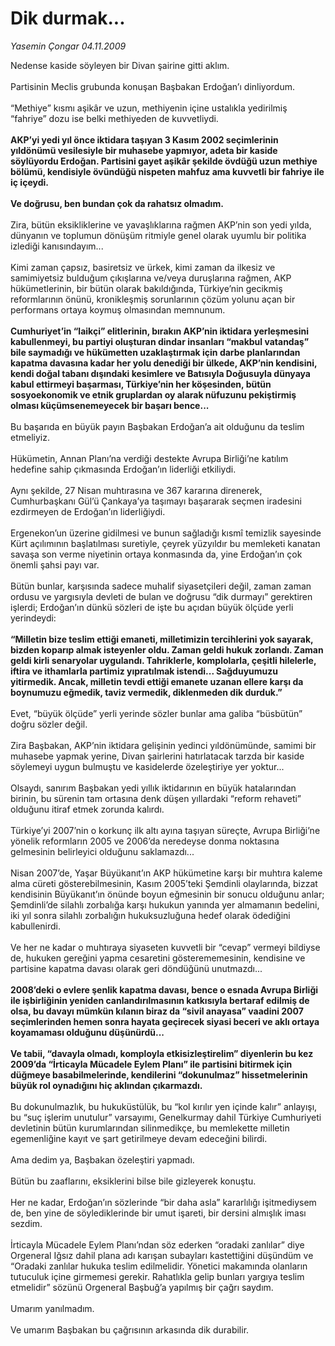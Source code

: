# Dik durmak...

*Yasemin Çongar 04.11.2009*

<div class="taraf_structure_2col_1zq">
<div class="margen_n">



 <p>Nedense kaside söyleyen bir Divan şairine gitti aklım. <br/><br/>Partisinin Meclis grubunda konuşan Başbakan Erdoğan’ı dinliyordum. <br/><br/>“Methiye” kısmı aşikâr ve uzun, methiyenin içine ustalıkla yedirilmiş “fahriye” dozu ise belki methiyeden de kuvvetliydi.<br/><br/><b>AKP’yi yedi yıl önce iktidara taşıyan 3 Kasım 2002 seçimlerinin yıldönümü vesilesiyle bir muhasebe yapmıyor, adeta bir kaside söylüyordu Erdoğan. Partisini gayet aşikâr şekilde övdüğü uzun methiye bölümü, kendisiyle övündüğü nispeten mahfuz ama kuvvetli bir fahriye ile iç içeydi. <br/><br/>Ve doğrusu, ben bundan çok da rahatsız olmadım.</b> <br/><br/>Zira, bütün eksikliklerine ve yavaşlıklarına rağmen AKP’nin son yedi yılda, dünyanın ve toplumun dönüşüm ritmiyle genel olarak uyumlu bir politika izlediği kanısındayım... <br/><br/>Kimi zaman çapsız, basiretsiz ve ürkek, kimi zaman da ilkesiz ve samimiyetsiz bulduğum çıkışlarına ve/veya duruşlarına rağmen, AKP hükümetlerinin, bir bütün olarak bakıldığında, Türkiye’nin gecikmiş reformlarının önünü, kronikleşmiş sorunlarının çözüm yolunu açan bir performans ortaya koymuş olmasından memnunum.<b> <br/><br/>Cumhuriyet’in “laikçi” elitlerinin, bırakın AKP’nin iktidara yerleşmesini kabullenmeyi, bu partiyi oluşturan dindar insanları “makbul vatandaş” bile saymadığı ve hükümetten uzaklaştırmak için darbe planlarından kapatma davasına kadar her yolu denediği bir ülkede, AKP’nin kendisini, kendi doğal tabanı dışındaki kesimlere ve Batısıyla Doğusuyla dünyaya kabul ettirmeyi başarması, Türkiye’nin her köşesinden, bütün sosyoekonomik ve etnik gruplardan oy alarak nüfuzunu pekiştirmiş olması küçümsenemeyecek bir başarı bence...</b> <br/><br/>Bu başarıda en büyük payın Başbakan Erdoğan’a ait olduğunu da teslim etmeliyiz. <br/><br/>Hükümetin, Annan Planı’na verdiği destekte Avrupa Birliği’ne katılım hedefine sahip çıkmasında Erdoğan’ın liderliği etkiliydi. <br/><br/>Aynı şekilde, 27 Nisan muhtırasına ve 367 kararına direnerek, Cumhurbaşkanı Gül’ü Çankaya’ya taşımayı başararak seçmen iradesini ezdirmeyen de Erdoğan’ın liderliğiydi. <br/><br/>Ergenekon’un üzerine gidilmesi ve bunun sağladığı kısmî temizlik sayesinde Kürt açılımının başlatılması suretiyle, çeyrek yüzyıldır bu memleketi kanatan savaşa son verme niyetinin ortaya konmasında da, yine Erdoğan’ın çok önemli şahsi payı var. <br/><br/>Bütün bunlar, karşısında sadece muhalif siyasetçileri değil, zaman zaman ordusu ve yargısıyla devleti de bulan ve doğrusu “dik durmayı” gerektiren işlerdi; Erdoğan’ın dünkü sözleri de işte bu açıdan büyük ölçüde yerli yerindeydi:<b> <br/><br/>“Milletin bize teslim ettiği emaneti, milletimizin tercihlerini yok sayarak, bizden koparıp almak isteyenler oldu. Zaman geldi hukuk zorlandı. Zaman geldi kirli senaryolar uygulandı. Tahriklerle, komplolarla, çeşitli hilelerle, iftira ve ithamlarla partimiz yıpratılmak istendi... Sağduyumuzu yitirmedik. Ancak, milletin tevdi ettiği emanete uzanan ellere karşı da boynumuzu eğmedik, taviz vermedik, diklenmeden dik durduk.”</b> <br/><br/>Evet, “büyük ölçüde” yerli yerinde sözler bunlar ama galiba “büsbütün” doğru sözler değil. <br/><br/>Zira Başbakan, AKP’nin iktidara gelişinin yedinci yıldönümünde, samimi bir muhasebe yapmak yerine, Divan şairlerini hatırlatacak tarzda bir kaside söylemeyi uygun bulmuştu ve kasidelerde özeleştiriye yer yoktur... <br/><br/>Olsaydı, sanırım Başbakan yedi yıllık iktidarının en büyük hatalarından birinin, bu sürenin tam ortasına denk düşen yıllardaki “reform rehaveti” olduğunu itiraf etmek zorunda kalırdı. <br/><br/>Türkiye’yi 2007’nin o korkunç ilk altı ayına taşıyan süreçte, Avrupa Birliği’ne yönelik reformların 2005 ve 2006’da neredeyse donma noktasına gelmesinin belirleyici olduğunu saklamazdı... <br/><br/>Nisan 2007’de, Yaşar Büyükanıt’ın AKP hükümetine karşı bir muhtıra kaleme alma cüreti gösterebilmesinin, Kasım 2005’teki Şemdinli olaylarında, bizzat kendisinin Büyükanıt’ın önünde boyun eğmesinin bir sonucu olduğunu anlar; Şemdinli’de silahlı zorbalığa karşı hukukun yanında yer almamanın bedelini, iki yıl sonra silahlı zorbalığın hukuksuzluğuna hedef olarak ödediğini kabullenirdi. <br/><br/>Ve her ne kadar o muhtıraya siyaseten kuvvetli bir “cevap” vermeyi bildiyse de, hukuken gereğini yapma cesaretini gösterememesinin, kendisine ve partisine kapatma davası olarak geri döndüğünü unutmazdı... <b><br/><br/>2008’deki o evlere şenlik kapatma davası, bence o esnada Avrupa Birliği ile işbirliğinin yeniden canlandırılmasının katkısıyla bertaraf edilmiş de olsa, bu davayı mümkün kılanın biraz da “sivil anayasa” vaadini 2007 seçimlerinden hemen sonra hayata geçirecek siyasi beceri ve aklı ortaya koyamaması olduğunu düşünürdü... <br/><br/>Ve tabii, “davayla olmadı, komployla etkisizleştirelim” diyenlerin bu kez 2009’da “İrticayla Mücadele Eylem Planı” ile partisini bitirmek için düğmeye basabilmelerinde, kendilerini “dokunulmaz” hissetmelerinin büyük rol oynadığını hiç aklından çıkarmazdı.</b> <br/><br/>Bu dokunulmazlık, bu hukuküstülük, bu “kol kırılır yen içinde kalır” anlayışı, bu “suç işlerim unutulur” varsayımı, Genelkurmay dahil Türkiye Cumhuriyeti devletinin bütün kurumlarından silinmedikçe, bu memlekette milletin egemenliğine kayıt ve şart getirilmeye devam edeceğini bilirdi. <br/><br/>Ama dedim ya, Başbakan özeleştiri yapmadı. <br/><br/>Bütün bu zaaflarını, eksiklerini bilse bile gizleyerek konuştu. <br/><br/>Her ne kadar, Erdoğan’ın sözlerinde “bir daha asla” kararlılığı işitmediysem de, ben yine de söylediklerinde bir umut işareti, bir dersini almışlık iması sezdim. <br/><br/>İrticayla Mücadele Eylem Planı’ndan söz ederken “oradaki zanlılar” diye Orgeneral Iğsız dahil plana adı karışan subayları kastettiğini düşündüm ve “Oradaki zanlılar hukuka teslim edilmelidir. Yönetici makamında olanların tutuculuk içine girmemesi gerekir. Rahatlıkla gelip bunları yargıya teslim etmelidir” sözünü Orgeneral Başbuğ’a yapılmış bir çağrı saydım. <br/><br/>Umarım yanılmadım. <br/><br/>Ve umarım Başbakan bu çağrısının arkasında dik durabilir.</p>
<br/>
<br/>
<br/>



<br/>


<div id="taraf_not">
</div>

</div>


</div>

